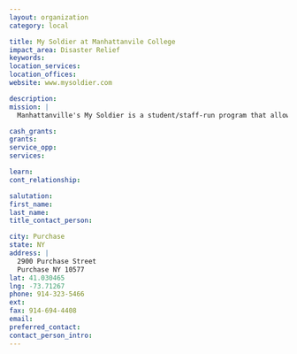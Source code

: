 ```yaml
---
layout: organization
category: local

title: My Soldier at Manhattanvile College
impact_area: Disaster Relief
keywords: 
location_services: 
location_offices: 
website: www.mysoldier.com

description: 
mission: |
  Manhattanville's My Soldier is a student/staff-run program that allows the American public to "adopt" a deployed United States Armed Serviceperson. Regardless of an individual's political views and opinion of warfare, our troops need our support. My Soldier has opened a new portal that puts politics aside to educate, bond, and strengthen the American community.

cash_grants: 
grants: 
service_opp: 
services: 

learn: 
cont_relationship: 

salutation: 
first_name: 
last_name: 
title_contact_person: 

city: Purchase
state: NY
address: |
  2900 Purchase Street  
  Purchase NY 10577
lat: 41.030465
lng: -73.71267
phone: 914-323-5466
ext: 
fax: 914-694-4408
email: 
preferred_contact: 
contact_person_intro: 
---
```

